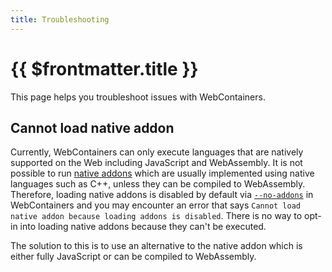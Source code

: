 ```yaml
---
title: Troubleshooting
---
```


# {{ $frontmatter.title }}

This page helps you troubleshoot issues with WebContainers.

## Cannot load native addon

Currently, WebContainers can only execute languages that are natively supported on the Web  including JavaScript and WebAssembly. It is not possible to run [native addons](https://nodejs.org/api/addons.html) which are usually implemented using native languages such as C++, unless they can be compiled to WebAssembly. Therefore, loading native addons is disabled by default via [`--no-addons`](https://nodejs.org/api/cli.html#--no-addons) in WebContainers and you may encounter an error that says `Cannot load native addon because loading addons is disabled`. There is no way to opt-in into loading native addons because they can't be executed.

The solution to this is to use an alternative to the native addon which is either fully JavaScript or can be compiled to WebAssembly.
